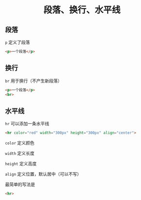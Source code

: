 <div align="center">

# 段落、换行、水平线

</div>

## 段落

`p` 定义了段落

```html
<p>一个段落</p>
```

## 换行

`br` 用于换行（不产生新段落）

```html
<p>一个段落</p>
<br>
```

## 水平线

`hr` 可以添加一条水平线

```html
<hr color="red" width="300px" height="300px" align="center">
```

`color` 定义颜色

`width` 定义长度

`height` 定义高度

`align` 定义位置，默认居中（可以不写）

最简单的写法是

```html
<hr>
```
